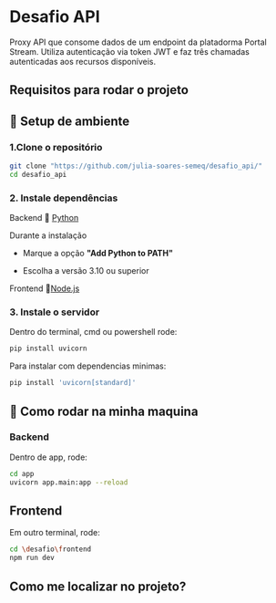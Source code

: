 # Desafio API

Proxy API que consome dados de um endpoint da platadorma Portal Stream. Utiliza autenticação via token JWT e faz três chamadas autenticadas aos recursos disponíveis.

## Requisitos para rodar o projeto

## 🔧 Setup de ambiente

### 1.Clone o repositório

```bash
git clone "https://github.com/julia-soares-semeq/desafio_api/"
cd desafio_api
```

### 2. Instale dependências

Backend
🐍 [Python](https://www.python.org/downloads/)

Durante a instalação

- Marque a opção **"Add Python to PATH"**

- Escolha a versão 3.10 ou superior

Frontend
🌳[Node.js](https://nodejs.org/en/download)

### 3. Instale o servidor

Dentro do terminal, cmd ou powershell rode:

```bash
pip install uvicorn
```

Para instalar com dependencias minimas:

```bash
pip install 'uvicorn[standard]'
```

## 🚀 Como rodar na minha maquina

### Backend

Dentro de app, rode:

```bash
cd app
uvicorn app.main:app --reload
```

## Frontend

Em outro terminal, rode:

```bash
cd \desafio\frontend
npm run dev
```

## Como me localizar no projeto?

